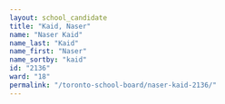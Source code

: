 ```yaml
---
layout: school_candidate
title: "Kaid, Naser"
name: "Naser Kaid"
name_last: "Kaid"
name_first: "Naser"
name_sortby: "kaid"
id: "2136"
ward: "18"
permalink: "/toronto-school-board/naser-kaid-2136/"
---
```

